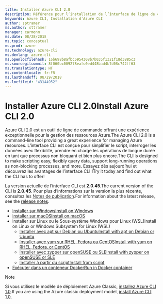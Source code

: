 ```yaml
---
title: Installer Azure CLI 2.0
description: Référence pour l’installation de l’interface de ligne de commande Azure 2.0
keywords: Azure CLI, Installation d’Azure CLI
author: sptramer
ms.author: sttramer
manager: carmonm
ms.date: 08/28/2018
ms.topic: conceptual
ms.prod: azure
ms.technology: azure-cli
ms.devlang: azure-cli
ms.openlocfilehash: 16b698b8afbc5954308b7b035f1321f18d3885c3
ms.sourcegitcommit: 8f060bc009278eafc0ed448bad4b7d08c742ff63
ms.translationtype: HT
ms.contentlocale: fr-FR
ms.lasthandoff: 08/29/2018
ms.locfileid: "43144952"
---
```

# <a name="install-azure-cli-20"></a><span data-ttu-id="66cee-104">Installer Azure CLI 2.0</span><span class="sxs-lookup"><span data-stu-id="66cee-104">Install Azure CLI 2.0</span></span>

<span data-ttu-id="66cee-105">Azure CLI 2.0 est un outil de ligne de commande offrant une expérience exceptionnelle pour la gestion des ressources Azure.</span><span class="sxs-lookup"><span data-stu-id="66cee-105">The Azure CLI 2.0 is a command-line tool providing a great experience for managing Azure resources.</span></span> <span data-ttu-id="66cee-106">L’interface CLI est conçue pour simplifier le script, interroger les données avec flexibilité, prendre en charge les opérations de longue durée en tant que processus non bloquant et bien plus encore.</span><span class="sxs-lookup"><span data-stu-id="66cee-106">The CLI is designed to make scripting easy, flexibly query data, support long-running operations as non-blocking processes, and more.</span></span> <span data-ttu-id="66cee-107">Essayez dès aujourd’hui et découvrez les avantages de l’interface CLI !</span><span class="sxs-lookup"><span data-stu-id="66cee-107">Try it today and find out what the CLI has to offer!</span></span>

<span data-ttu-id="66cee-108">La version actuelle de l’interface CLI est __2.0.45__.</span><span class="sxs-lookup"><span data-stu-id="66cee-108">The current version of the CLI is __2.0.45__.</span></span> <span data-ttu-id="66cee-109">Pour plus d’informations sur la version la plus récente, consultez les [Notes de publication](release-notes-azure-cli.md).</span><span class="sxs-lookup"><span data-stu-id="66cee-109">For information about the latest release, see the [release notes](release-notes-azure-cli.md).</span></span>

* [<span data-ttu-id="66cee-110">Installer sur Windows</span><span class="sxs-lookup"><span data-stu-id="66cee-110">Install on Windows</span></span>](install-azure-cli-windows.md)
* [<span data-ttu-id="66cee-111">Installer sur macOS</span><span class="sxs-lookup"><span data-stu-id="66cee-111">Install on macOS</span></span>](install-azure-cli-macos.md)
* <span data-ttu-id="66cee-112">Installer sur Linux ou le Sous-système Windows pour Linux (WSL)</span><span class="sxs-lookup"><span data-stu-id="66cee-112">Install on Linux or Windows Subsystem for Linux (WSL)</span></span>
  * [<span data-ttu-id="66cee-113">Installer avec apt sur Debian ou Ubuntu</span><span class="sxs-lookup"><span data-stu-id="66cee-113">Install with apt on Debian or Ubuntu</span></span>](install-azure-cli-apt.md)
  * [<span data-ttu-id="66cee-114">Installer avec yum sur RHEL, Fedora ou CentOS</span><span class="sxs-lookup"><span data-stu-id="66cee-114">Install with yum on RHEL, Fedora, or CentOS</span></span>](install-azure-cli-yum.md)
  * [<span data-ttu-id="66cee-115">Installer avec zypper sur openSUSE ou SLE</span><span class="sxs-lookup"><span data-stu-id="66cee-115">Install with zypper on openSUSE or SLE</span></span>](install-azure-cli-zypper.md)
  * [<span data-ttu-id="66cee-116">Installer à partir du script</span><span class="sxs-lookup"><span data-stu-id="66cee-116">Install from script</span></span>](install-azure-cli-linux.md)
* [<span data-ttu-id="66cee-117">Exécuter dans un conteneur Docker</span><span class="sxs-lookup"><span data-stu-id="66cee-117">Run in Docker container</span></span>](run-azure-cli-docker.md)

> [!NOTE]
> <span data-ttu-id="66cee-118">Si vous utilisez le modèle de déploiement Azure Classic, [installez Azure CLI 1.0](install-cli-version-1.0.md).</span><span class="sxs-lookup"><span data-stu-id="66cee-118">If you are using the Azure classic deployment model, [install Azure CLI 1.0](install-cli-version-1.0.md).</span></span>
